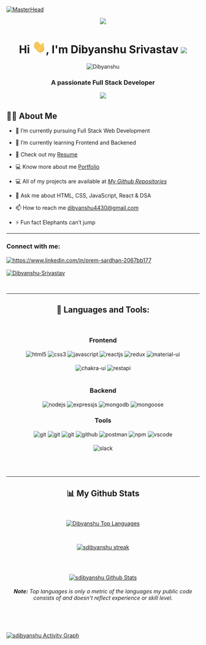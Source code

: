 [![MasterHead](https://www.saltairecollection.org/wp-content/uploads/World.gif)](https://sdibyanshu.io)



<div align="center">
  <img src="https://www.proofhub.com/wp-content/uploads/2020/08/Web-Developer.gif" width="40%"/>
</div>



<h1 align="center">Hi <img src="https://raw.githubusercontent.com/ABSphreak/ABSphreak/master/gifs/Hi.gif" width="35">, I'm Dibyanshu Srivastav <img src="https://www.freepngimg.com/download/emoji/73728-emoticon-smiley-peace-emojis-laughter-emoji.png" width="32"/></h1>

<p align="center"> <img src="https://komarev.com/ghpvc/?username=prem-sardhan&label=Profile%20views&color=0e75b6&style=flat" alt="Dibyanshu" /> </p>

<h3 align="center">A passionate Full Stack Developer</h3>

<!-- Typing SVG by DenverCoder1 - https://github.com/DenverCoder1/readme-typing-svg -->

<p align="center">
  <a href="https://github.com/DenverCoder1/readme-typing-svg">
    <img src="https://readme-typing-svg.demolab.com/?lines=hi! My self Prem 🏽; I am a Full-stack%20web%20developer 🏻‍💻; interested in Web Browsing🏃‍♂♂;Curious%20to%20learn%20new%20things !&font=Fira%20Code&center=true&width=440&height=45&color=#57bcf7&vCenter=true&size=22&pause=1000"></a>
</p>



## 🙋‍♂ About Me

- 🔭 I’m currently pursuing Full Stack Web Development

- 🌱 I’m currently learning Frontend and Backened

- 📄 Check out my [Resume](https://drive.google.com/file/d/1oNukprJ7cxCg0ARXGol4B7lS9o08zRyq/view?usp=sharing)

- 💻 Know more about me [Portfolio](https://sdibyanshu.github.io/)

- 💻 All of my projects are available at *[My Github Repositories](https://github.com/sdibyanshu?tab=repositories)*

- 💬 Ask me about HTML, CSS, JavaScript, React & DSA

- 📫 How to reach me dibyanshu4430@gmail.com

- ⚡ Fun fact Elephants can’t jump


<hr />


<h3 align="left">Connect with me:</h3>
<p align="left">


  
<a href="https://www.linkedin.com/in/dibyanshu-srivastav-290b7718b/" target="blank"><img align="center" src="https://raw.githubusercontent.com/rahuldkjain/github-profile-readme-generator/master/src/images/icons/Social/linked-in-alt.svg" alt="https://www.linkedin.com/in/prem-sardhan-2067bb177" height="30" width="40" /></a>
  
<a href="https://codesandbox.io/u/dibyanshu4430" target="blank"><img align="center" src="https://raw.githubusercontent.com/sdibyanshu/github-profile-readme-generator/master/src/images/icons/Social/codesandbox.svg" alt="Dibyanshu-Srivastav" height="30" width="40" /></a>
</p>

<br />

<hr />


<h2 align="center">🚀 Languages and Tools:</h2>
<br/>
<div align="center">
 
 <div align="center"><h3 align="center">Frontend</h3>
<img src="https://img.shields.io/badge/html5-%23E34F26.svg?style=for-the-badge&logo=html5&logoColor=white" align="center" alt="html5">
<img src = "https://img.shields.io/badge/css3-%231572B6.svg?style=for-the-badge&logo=css3&logoColor=white" align="center" alt="css3">
<img src ="https://img.shields.io/badge/javascript-%23323330.svg?style=for-the-badge&logo=javascript&logoColor=%23F7DF1E" align="center" alt="javascript">
<img src="https://img.shields.io/badge/React-20232A?style=for-the-badge&logo=react&logoColor=61DAFB"  align="center" alt="reactjs" />
<img src="https://img.shields.io/badge/Redux-593D88?style=for-the-badge&logo=redux&logoColor=white"  align="center" alt="redux" />
<img src="https://img.shields.io/badge/Material%20UI-007FFF?style=for-the-badge&logo=mui&logoColor=white"  align="center" alt="material-ui"/>
<br/>
<br/>
  <img src = "https://img.shields.io/badge/chakra ui-%234ED1C5.svg?style=for-the-badge&logo=chakraui&logoColor=white" align="center" alt="chakra-ui"/>
  <img src="https://img.shields.io/badge/rest api-%23000000.svg?style=for-the-badge&logo=flask&logoColor=white" align="center" alt="restapi"/>
  
</div>
 <br/>
  <div align="center"><h3 align="center">Backend</h3> 
<img src="https://img.shields.io/badge/Node.js-339933?style=for-the-badge&logo=nodedotjs&logoColor=white" align="center" alt="nodejs" />
<img src="https://img.shields.io/badge/Express.js-000000?style=for-the-badge&logo=express&logoColor=white" align="center" alt="expressjs"/>
<img src="https://img.shields.io/badge/MongoDB-4EA94B?style=for-the-badge&logo=mongodb&logoColor=white" align="center" alt="mongodb"/>
<img src="https://img.shields.io/badge/mongoose-%2300f.svg?style=for-the-badge&logo=fastify&logoColor=white" align="center" alt="mongoose"/>
 </div>
  
  <div align="center"><h3 align="center">Tools</h3> 
   <img src="https://img.shields.io/badge/heroku-%23430098.svg?style=for-the-badge&logo=heroku&logoColor=white" align="center" alt="git"/>
   <img src="https://img.shields.io/badge/netlify-%23000000.svg?style=for-the-badge&logo=netlify&logoColor=#00C7B7" align="center" alt="git"/>
   <img src="https://img.shields.io/badge/vercel-%23000000.svg?style=for-the-badge&logo=vercel&logoColor=whit" align="center" alt="git"/>
<img src="https://img.shields.io/badge/GitHub-100000?style=for-the-badge&logo=github&logoColor=white"  align="center" alt="github"/>
<img src ="https://img.shields.io/badge/Postman-FF6C37?style=for-the-badge&logo=postman&logoColor=white" align="center" alt="postman">
<img src = "https://img.shields.io/badge/NPM-%23000000.svg?style=for-the-badge&logo=npm&logoColor=white" align="center" alt="npm">
   <img src="https://img.shields.io/badge/Visual%20Studio-5C2D91.svg?style=for-the-badge&logo=visual-studio&logoColor=white"  align="center" alt="vscode"/>
   <br/>
<br/>
   <img src="https://img.shields.io/badge/Slack-4A154B?style=for-the-badge&logo=slack&logoColor=white" align="center" alt="slack"/>
 </div>
</div>

<br/>
<!-- <br/>
<br/>
<img src="https://user-images.githubusercontent.com/82999542/132934744-131c1891-4a4f-4e88-a64a-36720ad7470b.png" align="center">

<br />
<br /> -->
<br/>



<br/>


<hr />


<h2 align="center">📊 My Github Stats</h2>
   <br/>   
    <p align="center">      
  <a href="https://github.com/sdibyanshu/github-readme-stats"><img alt="Dibyanshu Top Languages" src="https://github-readme-stats.vercel.app/api/top-langs/?username=sdibyanshu&langs_count=8&count_private=true&layout=compact&theme=react&hide_border=true&bg_color=0D1117" /></a>
      </p>      
     <br/>
   <p align="center">
    <a href="https://github.com/sdibyanshu/github-readme-streak-stats">
        <img title="🔥 Get streak stats for your profile at git.io/streak-stats" alt="sdibyanshu streak" src="https://github-readme-streak-stats.herokuapp.com/?user=sdibyanshu&hide_border=true&theme=react&hide_border=true&bg_color=0D1117"/>
    </a>
</p>                                                                                                                                              

  <br/>
  <br/>
     <p align="center">                                                                                                 
    <a href="https://github.com/sdibyanshu/github-readme-stats"><img alt="sdibyanshu Github Stats" src="https://github-readme-stats.vercel.app/api?username=sdibyanshu&show_icons=true&locale=en&theme=react&hide_border=true&bg_color=0D1117" alt="Dibyanshu" /></a>
    </p>                                                                 
 <h6 align="center"> <b>Note:</b> Top languages is only a metric of the languages my public code consists of and doesn't reflect experience or skill level.</h6>


<br/>
<br/>

<a href="https://github.com/sdibyanshu/github-readme-activity-graph"><img alt="sdibyanshu Activity Graph" src="https://activity-graph.herokuapp.com/graph?username=sdibyanshu&bg_color=0D1117&color=5BCDEC&line=5BCDEC&point=FFFFFF&hide_border=true" /></a>

<br/>
<br/>
